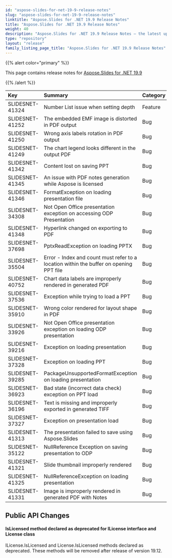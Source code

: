 ```yaml
---
id: "aspose-slides-for-net-19-9-release-notes"
slug: "aspose-slides-for-net-19-9-release-notes"
linktitle: "Aspose.Slides for .NET 19.9 Release Notes"
title: "Aspose.Slides for .NET 19.9 Release Notes"
weight: 40
description: "Aspose.Slides for .NET 19.9 Release Notes – the latest updates and fixes."
type: "repository"
layout: "release"
family_listing_page_title: "Aspose.Slides for .NET 19.9 Release Notes"
---
```


{{% alert color="primary" %}} 

This page contains release notes for [Aspose.Slides for .NET 19.9](https://www.nuget.org/packages/Aspose.Slides.NET/)

{{% /alert %}} 

|**Key**|**Summary**|**Category**|
| :- | :- | :- |
|SLIDESNET-41324|Number List issue when setting depth|Feature|
|SLIDESNET-41252|The embedded EMF image is distorted in PDF output|Bug|
|SLIDESNET-41250|Wrong axis labels rotation in PDF output|Bug|
|SLIDESNET-41249|The chart legend looks different in the output PDF|Bug|
|SLIDESNET-41342|Content lost on saving PPT|Bug|
|SLIDESNET-41345|An issue with PDF notes generation while Aspose is licensed|Bug|
|SLIDESNET-41346|FormatException on loading presentation file|Bug|
|SLIDESNET-34308|Not Open Office presentation exception on accessing ODP Presentation|Bug|
|SLIDESNET-41348|Hyperlink changed on exporting to PDF|Bug|
|SLIDESNET-37698|PptxReadException on loading PPTX|Bug|
|SLIDESNET-35504|Error - Index and count must refer to a location within the buffer on opening PPT file|Bug|
|SLIDESNET-40752|Chart data labels are improperly rendered in generated PDF|Bug|
|SLIDESNET-37536|Exception while trying to load a PPT|Bug|
|SLIDESNET-35910|Wrong color rendered for layout shape in PDF|Bug|
|SLIDESNET-33926|Not Open Office presentation exception on loading ODP presentation|Bug|
|SLIDESNET-39216|Exception on loading presentation|Bug|
|SLIDESNET-37328|Exception on loading PPT|Bug|
|SLIDESNET-39285|PackageUnsupportedFormatException on loading presentation|Bug|
|SLIDESNET-36923|Bad state (incorrect data check) exception on PPT load|Bug|
|SLIDESNET-36196|Text is missing and improperly exported in generated TIFF|Bug|
|SLIDESNET-37327|Exception on presentation load|Bug|
|SLIDESNET-41313|The presentation failed to save using Aspose.Slides|Bug|
|SLIDESNET-35122|NullReference Exception on saving presentation to ODP|Bug|
|SLIDESNET-41321|Slide thumbnail improperly rendered|Bug|
|SLIDESNET-41325|NullReferenceException on loading presentation|Bug|
|SLIDESNET-41331|Image is improperly rendered in generated PDF with Notes|Bug|
## **Public API Changes**
#### **IsLicensed method declared as deprecated for ILicense interface and License class**
ILicense.IsLicensed and License.IsLicensed methods declared as deprecated. These methods will be removed after release of version 19.12.


